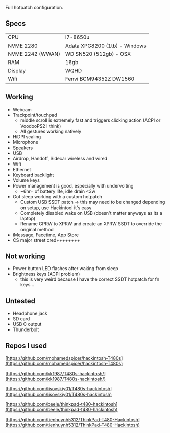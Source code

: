 Full hotpatch configuration.

## Specs
|||
|--|--|
| CPU | i7-8650u |
| NVME 2280 | Adata XPG8200 (1tb) - Windows|
| NVME 2242 (WWAN) | WD SN520 (512gb) - OSX|
| RAM | 16gb |
| Display | WQHD |
| Wifi | Fenvi BCM94352Z DW1560 |

## Working
 - Webcam 
 - Trackpoint/touchpad 
	 - middle scroll is extremely fast and triggers clicking action (ACPI or VoodooPS2 I think)
	 - All gestures working natively
 - HiDPI scaling
 - Microphone
 - Speakers 
 - USB
 - Airdrop, Handoff, Sidecar wireless and wired
 - Wifi
 - Ethernet
 - Keyboard backlight
 - Volume keys
 - Power management is good, especially with undervolting
	 - ~6hr+ of battery life, idle drain <3w
 - Got sleep working with a custom hotpatch
 	 - Custom USB SSDT patch -> this may need to be changed depending on setup, use Hackintool it's easy
  	 - Completely disabled wake on USB (doesn't matter anyways as its a laptop)
	 - Rename GPRW to XPRW and create an XPRW SSDT to override the original method
 - iMessage, Facetime, App Store
 - CS major street cred++++++++

## Not working
 - Power button LED flashes after waking from sleep
 - Brightness keys (ACPI problem)
 	 - this is very weird because I have the correct SSDT hotpatch for fn keys...

## Untested
 - Headphone jack
 - SD card
 - USB C output
 - Thunderbolt

## Repos I used

[https://github.com/mohamedspicer/hackintosh-T480s](https://github.com/mohamedspicer/hackintosh-T480s)

[https://github.com/kk1987/T480s-hackintosh/](https://github.com/kk1987/T480s-hackintosh/)

[https://github.com/lisovskiy01/T480s-hackintosh](https://github.com/lisovskiy01/T480s-hackintosh)

[https://github.com/beele/thinkpad-t480-hackintosh](https://github.com/beele/thinkpad-t480-hackintosh)

[https://github.com/tienhuynh5312/ThinkPad-T480-Hackintosh](https://github.com/tienhuynh5312/ThinkPad-T480-Hackintosh)
